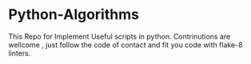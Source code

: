 # Python-Algorithms
This Repo for Implement Useful scripts in python.
Contrinutions are wellcome , just follow the code of contact and fit you code with flake-8 linters.
